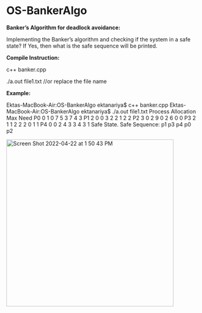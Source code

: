 # OS-BankerAlgo
**Banker’s Algorithm for deadlock avoidance:**

Implementing the Banker’s algorithm and checking if the system in a safe state? If Yes, then what is the safe sequence will be printed.

**Compile Instruction:**

c++ banker.cpp

./a.out file1.txt  //or replace the file name

**Example:**

Ektas-MacBook-Air:OS-BankerAlgo ektanariya$ c++ banker.cpp
Ektas-MacBook-Air:OS-BankerAlgo ektanariya$ ./a.out file1.txt
Process          Allocation      Max     Need
P0       0 1 0          7 5 3           7 4 3
P1       2 0 0          3 2 2           1 2 2
P2       3 0 2          9 0 2           6 0 0
P3       2 1 1          2 2 2           0 1 1
P4       0 0 2          4 3 3           4 3 1
Safe State. Safe Sequence: 
p1 p3 p4 p0 p2 

<img width="438" alt="Screen Shot 2022-04-22 at 1 50 43 PM" src="https://user-images.githubusercontent.com/60280129/164768222-b99c3427-2de9-460c-b849-3ce57f247dfe.png">
